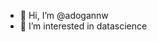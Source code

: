 - 👋 Hi, I’m @adogannw
- 👀 I’m interested in datascience
<!---
adogannw/adogannw is a ✨ special ✨ repository because its `README.md` (this file) appears on your GitHub profile.
You can click the Preview link to take a look at your changes.
--->
